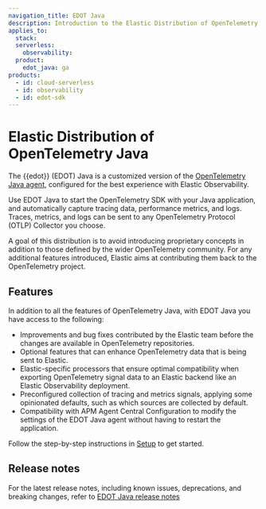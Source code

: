 ```yaml
---
navigation_title: EDOT Java
description: Introduction to the Elastic Distribution of OpenTelemetry (EDOT) Java Agent, a customized version of the OpenTelemetry Java agent for capturing traces, metrics, and logs.
applies_to:
  stack:
  serverless:
    observability:
  product:
    edot_java: ga
products:
  - id: cloud-serverless
  - id: observability
  - id: edot-sdk
---
```


# Elastic Distribution of OpenTelemetry Java

The {{edot}} (EDOT) Java is a customized version of the [OpenTelemetry Java agent](https://github.com/open-telemetry/opentelemetry-java-instrumentation), configured for the best experience with Elastic Observability. 

Use EDOT Java to start the OpenTelemetry SDK with your Java application, and automatically capture tracing data, performance metrics, and logs. Traces, metrics, and logs can be sent to any OpenTelemetry Protocol (OTLP) Collector you choose.

A goal of this distribution is to avoid introducing proprietary concepts in addition to those defined by the wider OpenTelemetry community. For any additional features introduced, Elastic aims at contributing them back to the OpenTelemetry project.

## Features

In addition to all the features of OpenTelemetry Java, with EDOT Java you have access to the following:

* Improvements and bug fixes contributed by the Elastic team before the changes are available in OpenTelemetry repositories.
* Optional features that can enhance OpenTelemetry data that is being sent to Elastic.
* Elastic-specific processors that ensure optimal compatibility when exporting OpenTelemetry signal data to an Elastic backend like an Elastic Observability deployment.
* Preconfigured collection of tracing and metrics signals, applying some opinionated defaults, such as which sources are collected by default.
* Compatibility with APM Agent Central Configuration to modify the settings of the EDOT Java agent without having to restart the application.

Follow the step-by-step instructions in [Setup](/reference/setup/index.md) to get started.

## Release notes

For the latest release notes, including known issues, deprecations, and breaking changes, refer to [EDOT Java release notes](/release-notes/index.md)
